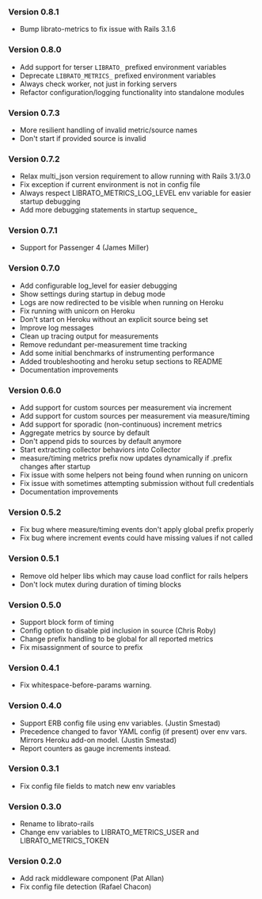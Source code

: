 ### Version 0.8.1
* Bump librato-metrics to fix issue with Rails 3.1.6

### Version 0.8.0
* Add support for terser `LIBRATO_` prefixed environment variables
* Deprecate `LIBRATO_METRICS_` prefixed environment variables
* Always check worker, not just in forking servers
* Refactor configuration/logging functionality into standalone modules

### Version 0.7.3
* More resilient handling of invalid metric/source names
* Don't start if provided source is invalid

### Version 0.7.2
* Relax multi_json version requirement to allow running with Rails 3.1/3.0
* Fix exception if current environment is not in config file
* Always respect LIBRATO_METRICS_LOG_LEVEL env variable for easier startup debugging
* Add more debugging statements in startup sequence_

### Version 0.7.1
* Support for Passenger 4 (James Miller)

### Version 0.7.0
* Add configurable log_level for easier debugging
* Show settings during startup in debug mode
* Logs are now redirected to be visible when running on Heroku
* Fix running with unicorn on Heroku
* Don't start on Heroku without an explicit source being set
* Improve log messages
* Clean up tracing output for measurements
* Remove redundant per-measurement time tracking
* Add some initial benchmarks of instrumenting performance
* Added troubleshooting and heroku setup sections to README
* Documentation improvements

### Version 0.6.0
* Add support for custom sources per measurement via increment
* Add support for custom sources per measurement via measure/timing
* Add support for sporadic (non-continuous) increment metrics
* Aggregate metrics by source by default
* Don't append pids to sources by default anymore
* Start extracting collector behaviors into Collector
* measure/timing metrics prefix now updates dynamically if .prefix changes after startup
* Fix issue with some helpers not being found when running on unicorn
* Fix issue with sometimes attempting submission without full credentials
* Documentation improvements

### Version 0.5.2
* Fix bug where measure/timing events don't apply global prefix properly
* Fix bug where increment events could have missing values if not called

### Version 0.5.1
* Remove old helper libs which may cause load conflict for rails helpers
* Don't lock mutex during duration of timing blocks

### Version 0.5.0
* Support block form of timing
* Config option to disable pid inclusion in source (Chris Roby)
* Change prefix handling to be global for all reported metrics
* Fix misassignment of source to prefix

### Version 0.4.1
* Fix whitespace-before-params warning.

### Version 0.4.0
* Support ERB config file using env variables. (Justin Smestad)
* Precedence changed to favor YAML config (if present) over env vars.
  Mirrors Heroku add-on model. (Justin Smestad)
* Report counters as gauge increments instead.

### Version 0.3.1
* Fix config file fields to match new env variables

### Version 0.3.0
* Rename to librato-rails
* Change env variables to LIBRATO_METRICS_USER and LIBRATO_METRICS_TOKEN

### Version 0.2.0
* Add rack middleware component (Pat Allan)
* Fix config file detection (Rafael Chacon)
